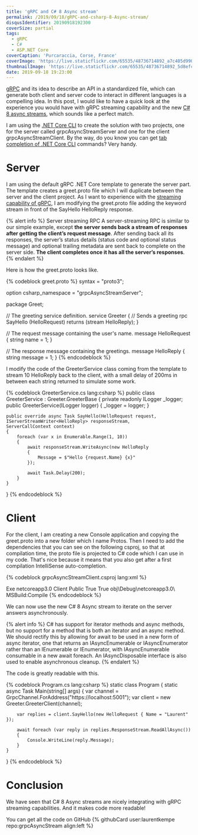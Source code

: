 ```yaml
---
title: 'gRPC and C# 8 Async stream'
permalink: /2019/09/18/gRPC-and-csharp-8-Async-stream/
disqusIdentifier: 20190918192300
coverSize: partial
tags:
  - gRPC
  - C#
  - ASP.NET Core
coverCaption: 'Purcaraccia, Corse, France'
coverImage: 'https://live.staticflickr.com/65535/48736714892_a7c405d990_h.jpg'
thumbnailImage: 'https://live.staticflickr.com/65535/48736714892_5d8efce2bd_q.jpg'
date: 2019-09-18 19:23:00
---
```

[gRPC](https://grpc.io/) and its idea to describe an API in a standardized file, which can generate both client and server code to interact in different languages is a compelling idea.
In this post, I would like to have a quick look at the experience you would have with gRPC streaming capability and the new [C# 8 async streams](https://docs.microsoft.com/en-us/dotnet/csharp/language-reference/proposals/csharp-8.0/async-streams), which sounds like a perfect match.
<!-- more -->
I am using the [.NET Core CLI](https://docs.microsoft.com/en-us/dotnet/core/tools/?tabs=netcore2x) to create the solution with two projects, one for the server called grpcAsyncStreamServer and one for the client grpcAsyncStreamClient. By the way, do you know you can get [tab completion of .NET Core CLI](https://docs.microsoft.com/en-us/dotnet/core/tools/enable-tab-autocomplete) commands? Very handy.

# Server

 I am using the default gRPC .NET Core template to generate the server part. The template creates a greet.proto file which I will duplicate between the server and the client project. As I want to experience with the [streaming capability of gRPC](https://www.grpc.io/docs/guides/concepts/), I am modifying the greet.proto file adding the keyword stream in front of the SayHello HelloReply response.

{% alert info %}
Server streaming RPC
A server-streaming RPC is similar to our simple example, except **the server sends back a stream of responses after getting the client’s request message**. After sending back all its responses, the server’s status details (status code and optional status message) and optional trailing metadata are sent back to complete on the server side. **The client completes once it has all the server’s responses**.
{% endalert %}

 Here is how the greet.proto looks like.

{% codeblock greet.proto %}
syntax = "proto3";

option csharp_namespace = "grpcAsyncStreamServer";

package Greet;

// The greeting service definition.
service Greeter {
  // Sends a greeting
  rpc SayHello (HelloRequest) returns (stream HelloReply);
}

// The request message containing the user's name.
message HelloRequest {
  string name = 1;
}

// The response message containing the greetings.
message HelloReply {
  string message = 1;
}
{% endcodeblock %}

I modify the code of the GreeterService class coming from the template to stream 10 HelloReply back to the client, with a small delay of 200ms in between each string returned to simulate some work.

{% codeblock GreeterService.cs lang:csharp %}
public class GreeterService : Greeter.GreeterBase
{
    private readonly ILogger<GreeterService> _logger;
    public GreeterService(ILogger<GreeterService> logger)
    {
        _logger = logger;
    }

    public override async Task SayHello(HelloRequest request, IServerStreamWriter<HelloReply> responseStream,                                            ServerCallContext context)
    {
        foreach (var x in Enumerable.Range(1, 10))
        {
            await responseStream.WriteAsync(new HelloReply
            {
                Message = $"Hello {request.Name} {x}"
            });

            await Task.Delay(200);
        }
    }
}
{% endcodeblock %}

# Client

For the client, I am creating a new Console application and copying the greet.proto into a new folder which I name Protos. Then I need to add the dependencies that you can see on the following csproj, so that at compilation time, the proto file is projected to C# code which I can use in my code. That's nice because it means that you also get after a first compilation IntelliSense auto-completion.

{% codeblock grpcAsyncStreamClient.csproj lang:xml %}
<Project Sdk="Microsoft.NET.Sdk">

  <PropertyGroup>
    <OutputType>Exe</OutputType>
    <TargetFramework>netcoreapp3.0</TargetFramework>
  </PropertyGroup>

  <ItemGroup>
    <PackageReference Include="Google.Protobuf" Version="3.9.1" />
    <PackageReference Include="Grpc.Core" Version="2.23.0" />
    <PackageReference Include="Grpc.Net.Client" Version="0.2.23" />
    <PackageReference Include="Grpc.Tools" Version="2.23.0" />
  </ItemGroup>

  <ItemGroup>
    <Protobuf Include="Protos\greet.proto">
      <GrpcServices>Client</GrpcServices>
      <Access>Public</Access>
      <ProtoCompile>True</ProtoCompile>
      <CompileOutputs>True</CompileOutputs>
      <OutputDir>obj\Debug\netcoreapp3.0\</OutputDir>
      <Generator>MSBuild:Compile</Generator>
    </Protobuf>
  </ItemGroup>
  
</Project>
{% endcodeblock %}

We can now use the new C# 8 Async stream to iterate on the server answers asynchronously.

{% alert info %}
C# has support for iterator methods and async methods, but no support for a method that is both an iterator and an async method. We should rectify this by allowing for await to be used in a new form of async iterator, one that returns an IAsyncEnumerable<T> or IAsyncEnumerator<T> rather than an IEnumerable<T> or IEnumerator<T>, with IAsyncEnumerable<T> consumable in a new await foreach. An IAsyncDisposable interface is also used to enable asynchronous cleanup.
{% endalert %}

The code is greatly readable with this.

{% codeblock Program.cs lang:csharp %}
static class Program
{
    static async Task Main(string[] args)
    {
        var channel = GrpcChannel.ForAddress("https://localhost:5001");
        var client = new Greeter.GreeterClient(channel);

        var replies = client.SayHello(new HelloRequest { Name = "Laurent" });

        await foreach (var reply in replies.ResponseStream.ReadAllAsync())
        {
            Console.WriteLine(reply.Message);
        }
    }
}
{% endcodeblock %}

# Conclusion

We have seen that C# 8 Async streams are nicely integrating with gRPC streaming capabilities. And it makes code more readable!

You can get all the code on GitHub
{% githubCard user:laurentkempe repo:grpcAsyncStream align:left %}
